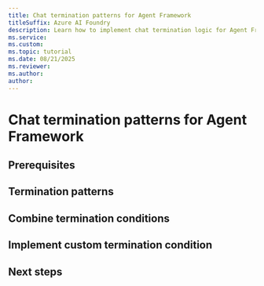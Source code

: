 ```yaml
---
title: Chat termination patterns for Agent Framework
titleSuffix: Azure AI Foundry
description: Learn how to implement chat termination logic for Agent Framework.
ms.service: 
ms.custom:
ms.topic: tutorial
ms.date: 08/21/2025
ms.reviewer: 
ms.author: 
author: 
---
```


# Chat termination patterns for Agent Framework


## Prerequisites

## Termination patterns

## Combine termination conditions

## Implement custom termination condition


## Next steps
